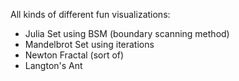 All kinds of different fun visualizations:
  * Julia Set using BSM (boundary scanning method)
  * Mandelbrot Set using iterations
  * Newton Fractal (sort of)
  * Langton's Ant
